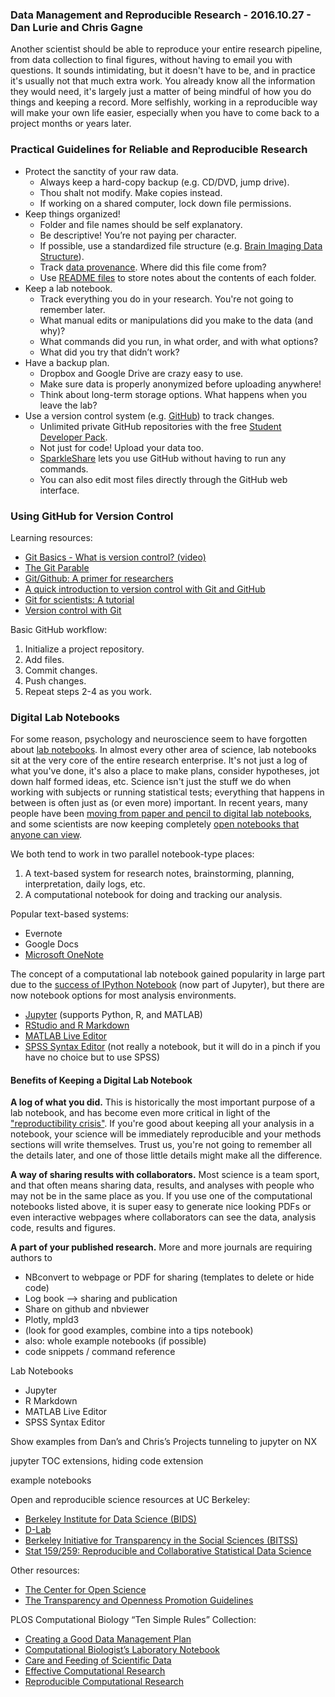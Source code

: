 ### Data Management and Reproducible Research - 2016.10.27 - Dan Lurie and Chris Gagne

Another scientist should be able to reproduce your entire research pipeline, from data collection to final figures, without having to email you with questions. It sounds intimidating, but it doesn't have to be, and in practice it's usually not that much extra work. You already know all the information they would need, it's largely just a matter of being mindful of how you do things and keeping a record. More selfishly, working in a reproducible way will make your own life easier, especially when you have to come back to a project months or years later.

### Practical Guidelines for Reliable and Reproducible Research
- Protect the sanctity of your raw data.
	- Always keep a hard-copy backup (e.g. CD/DVD, jump drive).
	- Thou shalt not modify. Make copies instead.
	- If working on a shared computer, lock down file permissions.
- Keep things organized!
	- Folder and file names should be self explanatory.
	- Be descriptive! You’re not paying per character.
	- If possible, use a standardized file structure (e.g. [Brain Imaging Data Structure](http://bids.neuroimaging.io/)).
	- Track [data provenance](https://en.wikipedia.org/wiki/Provenance#Data_provenance). Where did this file come from?
	- Use [README files](https://en.wikipedia.org/wiki/README) to store notes about the contents of each folder.
- Keep a lab notebook.
	- Track everything you do in your research. You're not going to remember later.
	- What manual edits or manipulations did you make to the data (and why)?
	- What commands did you run, in what order, and with what options?
	- What did you try that didn’t work?
- Have a backup plan.
	- Dropbox and Google Drive are crazy easy to use.
	- Make sure data is properly anonymized before uploading anywhere!
	- Think about long-term storage options. What happens when you leave the lab?
- Use a version control system (e.g. [GitHub](https://github.com/)) to track changes.
	- Unlimited private GitHub repositories with the free [Student Developer Pack](https://education.github.com/pack).
	- Not just for code! Upload your data too.
	- [SparkleShare](https://www.sparkleshare.org/) lets you use GitHub without having to run any commands.
	- You can also edit most files directly through the GitHub web interface.

### Using GitHub for Version Control

Learning resources:
- [Git Basics - What is version control? (video)](https://git-scm.com/video/what-is-version-control)
- [The Git Parable](https://practical-neuroimaging.github.io/git_parable.html)
- [Git/Github: A primer for researchers](https://datapub.cdlib.org/2014/05/05/github-a-primer-for-researchers/)
- [A quick introduction to version control with Git and GitHub](https://www.authorea.com/users/5990/articles/17489/_show_article)
- [Git for scientists: A tutorial](http://nyuccl.org/pages/gittutorial/)
- [Version control with Git](http://swcarpentry.github.io/git-novice/)

Basic GitHub workflow:

1. Initialize a project repository.
2. Add files.
3. Commit changes.
4. Push changes.
5. Repeat steps 2-4 as you work.

### Digital Lab Notebooks

For some reason, psychology and neuroscience seem to have forgotten about [lab notebooks](https://en.wikipedia.org/wiki/Lab_notebook). In almost every other area of science, lab notebooks sit at the very core of the entire research enterprise. It's not just a log of what you've done, it's also a place to make plans, consider hypotheses, jot down half formed ideas, etc. Science isn't just the stuff we do when working with subjects or running statistical tests; everything that happens in between is often just as (or even more) important. In recent years, many people have been [moving from paper and pencil to digital lab notebooks](http://www.nature.com/naturejobs/science/articles/10.1038/nj7493-523a), and some scientists are now keeping completely [open notebooks that anyone can view](http://onsnetwork.org/what-is-open-notebook-science/).

We both tend to work in two parallel notebook-type places:

1. A text-based system for research notes, brainstorming, planning, interpretation, daily logs, etc. 
2. A computational notebook for doing and tracking our analysis.

Popular text-based systems:
- Evernote
- Google Docs
- [Microsoft OneNote](https://www.onenote.com/)

The concept of a computational lab notebook gained popularity in large part due to the [success of IPython Notebook](http://blog.fperez.org/2012/01/ipython-notebook-historical.html) (now part of Jupyter), but there are now notebook options for most analysis environments.
- [Jupyter](http://jupyter.org/) (supports Python, R, and MATLAB)
- [RStudio and R Markdown](http://rmarkdown.rstudio.com/)
- [MATLAB Live Editor](https://www.mathworks.com/products/matlab/live-editor/)
- [SPSS Syntax Editor](http://williammurrah.com/reproducible-research-and-statistical-analyses/) (not really a notebook, but it will do in a pinch if you have no choice but to use SPSS)

#### Benefits of Keeping a Digital Lab Notebook

**A log of what you did.**
This is historically the most important purpose of a lab notebook, and has become even more critical in light of the ["reproductibility crisis"](http://www.nature.com/news/reproducibility-1.17552). If you're good about keeping all your analysis in a notebook, your science will be immediately reproducible and your methods sections will write themselves. Trust us, you're not going to remember all the details later, and one of those little details might make all the difference. 

**A way of sharing results with collaborators.**
Most science is a team sport, and that often means sharing data, results, and analyses with people who may not be in the same place as you. If you use one of the computational notebooks listed above, it is super easy to generate nice looking PDFs or even interactive webpages where collaborators can see the data, analysis code, results and figures.

**A part of your published research.**
More and more journals are requiring authors to 


- NBconvert to webpage or PDF for sharing (templates to delete or hide code)
- Log book —> sharing and publication
- Share on github and nbviewer
- Plotly, mpld3
- (look for good examples, combine into a tips notebook)
- also: whole example notebooks (if possible)
- code snippets / command reference

Lab Notebooks
- Jupyter
- R Markdown
- MATLAB Live Editor
- SPSS Syntax Editor


Show examples from Dan’s and Chris’s Projects
tunneling to jupyter on NX

jupyter TOC extensions, hiding code extension

example notebooks

Open and reproducible science resources at UC Berkeley:
- [Berkeley Institute for Data Science (BIDS)](http://www.bids.berkeley.edu)
- [D-Lab](http://dlab.berkeley.edu/)
- [Berkeley Initiative for Transparency in the Social Sciences (BITSS)](http://www.bitss.org/)
- [Stat 159/259: Reproducible and Collaborative Statistical Data Science](http://www.jarrodmillman.com/stat159-fall2015/)

Other resources:
- [The Center for Open Science](https://cos.io/)
- [The Transparency and Openness Promotion Guidelines](https://cos.io/top/)

PLOS Computational Biology “Ten Simple Rules” Collection:
- [Creating a Good Data Management Plan](http://journals.plos.org/ploscompbiol/article?id=10.1371/journal.pcbi.1004525)
- [Computational Biologist’s Laboratory Notebook](http://journals.plos.org/ploscompbiol/article?id=10.1371/journal.pcbi.1004385)
- [Care and Feeding of Scientific Data](http://journals.plos.org/ploscompbiol/article?id=10.1371/journal.pcbi.1003542)
- [Effective Computational Research](http://journals.plos.org/ploscompbiol/article?id=10.1371/journal.pcbi.1003506)
- [Reproducible Computational Research](http://journals.plos.org/ploscompbiol/article?id=10.1371/journal.pcbi.1003285)
